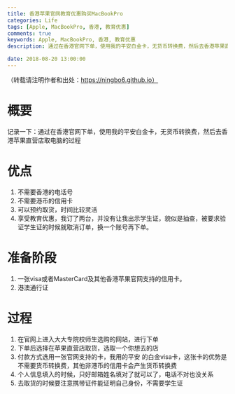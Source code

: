 ```yaml
---
title: 香港苹果官网教育优惠购买MacBookPro
categories: Life
tags: [Apple, MacBookPro, 香港, 教育优惠]
comments: true
keywords: Apple, MacBookPro, 香港, 教育优惠
description: 通过在香港官网下单，使用我的平安白金卡，无货币转换费，然后去香港苹果直营店取电脑的过程

date: 2018-08-20 13:00:00
---
```

（转载请注明作者和出处：https://ningbo6.github.io）
# 概要
记录一下：通过在香港官网下单，使用我的平安白金卡，无货币转换费，然后去香港苹果直营店取电脑的过程

# 优点
1. 不需要香港的电话号
2. 不需要港币的信用卡
3. 可以预约取货，时间比较灵活
4. 享受教育优惠，我订了两台，并没有让我出示学生证，貌似是抽查，被要求验证学生证的时候就取消订单，换一个账号再下单。
# 准备阶段
1. 一张visa或者MasterCard及其他香港苹果官网支持的信用卡。
2. 港澳通行证

# 过程
1. 在官网上进入大大专院校师生选购的网站，进行下单
2. 下单后选择在苹果直营店取货，选取一个你想去的店
3. 付款方式选用一张官网支持的卡，我用的平安 的白金visa卡，这张卡的优势是不需要货币转换费，其他非港币的信用卡会产生货币转换费
4. 个人信息填入的时候，只好邮箱姓名填对了就可以了，电话不对也没关系
5. 去取货的时候要注意携带证件能证明自己身份，不需要学生证